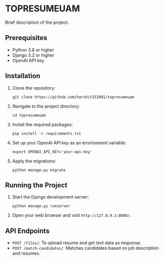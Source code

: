 # TOPRESUMEUAM

Brief description of the project.

## Prerequisites

- Python 3.8 or higher
- Django 3.2 or higher
- OpenAI API key

## Installation

1. Clone the repository:
   ```
   git clone https://github.com/harshit151001/topresumeuam
   ```
2. Navigate to the project directory:
   ```
   cd topresumeuam
   ```
3. Install the required packages:
   ```
   pip install -r requirements.txt
   ```
4. Set up your OpenAI API key as an environment variable:
   ```
   export OPENAI_API_KEY='your-api-key'
   ```
5. Apply the migrations:
   ```
   python manage.py migrate
   ```

## Running the Project

1. Start the Django development server:
   ```
   python manage.py runserver
   ```
2. Open your web browser and visit `http://127.0.0.1:8000/`.

## API Endpoints

- `POST /files/`: To upload resume and get text data as response.
- `POST /match-candidates/`: Matches candidates based on job description and resumes.

